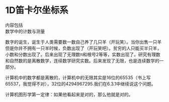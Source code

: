 # 1D笛卡尔坐标系

内容包括  
数学中的计数与测量  

数字的诞生，诞生于人类需要数一数自己养了几只羊（开玩笑）。当你出售一只羊但是你并不拥有一只羊时候，负数出现了（开玩笑吧）。贫穷的人只能买半只羊，小数和分数出现了。后来出现了无理数π和根号2等等，实数出现了。研究有理数和自然数的是离散数学，连续数学研究实数。后来发现了无限，也是连续数学的一部分。  

计算机中的数字都是离散的，计算机中的无限其实是16位的65535（书上写65537，我觉得不对），32位的4294967295.我们在6.3.1中继续说这个问题。  

计算机图形学第一定律：如果他看起来是对的，那么他就是对的。  

